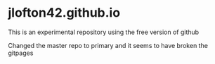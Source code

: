 # jlofton42.github.io

This is an experimental repository using the free version of github

Changed the master repo to primary and it seems to have broken the gitpages
